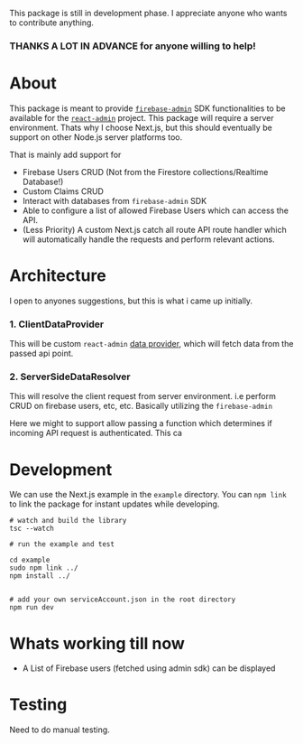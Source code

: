 This package is still in development phase. I appreciate anyone who wants to contribute anything.

### THANKS A LOT IN ADVANCE for anyone willing to help!

# About

This package is meant to provide [`firebase-admin`](https://firebase.google.com/docs/admin/setup) SDK functionalities to be available for the [`react-admin`](https://marmelab.com/react-admin/) project. This package will require a server environment. Thats why I choose Next.js, but this should eventually be support on other Node.js server platforms too.

That is mainly add support for

- Firebase Users CRUD (Not from the Firestore collections/Realtime Database!)
- Custom Claims CRUD
- Interact with databases from `firebase-admin` SDK
- Able to configure a list of allowed Firebase Users which can access the API.
- (Less Priority) A custom Next.js catch all route API route handler which will automatically handle the requests and perform relevant actions.

# Architecture

I open to anyones suggestions, but this is what i came up initially.

### 1. ClientDataProvider

This will be custom `react-admin` [data provider](https://marmelab.com/react-admin/DataProviders.html), which will fetch data from the passed api point.

### 2. ServerSideDataResolver

This will resolve the client request from server environment. i.e perform CRUD on firebase users, etc, etc. Basically utilizing the `firebase-admin`

Here we might to support allow passing a function which determines if incoming API request is authenticated. This ca

# Development

We can use the Next.js example in the `example` directory.
You can `npm link` to link the package for instant updates while developing.

```
# watch and build the library
tsc --watch

# run the example and test

cd example
sudo npm link ../
npm install ../


# add your own serviceAccount.json in the root directory
npm run dev
```

# Whats working till now

- A List of Firebase users (fetched using admin sdk) can be displayed

# Testing

Need to do manual testing.

